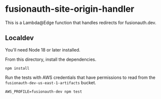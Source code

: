 # fusionauth-site-origin-handler

This is a Lambda@Edge function that handles redirects for fusionauth.dev.

## Localdev

You'll need Node 18 or later installed.

From this directory, install the dependencies.
```
npm install
```

Run the tests with AWS credentials that have permissions to read from the `fusionauth-dev-us-east-1-artifacts` bucket.
```
AWS_PROFILE=fusionauth-dev npm test
```
